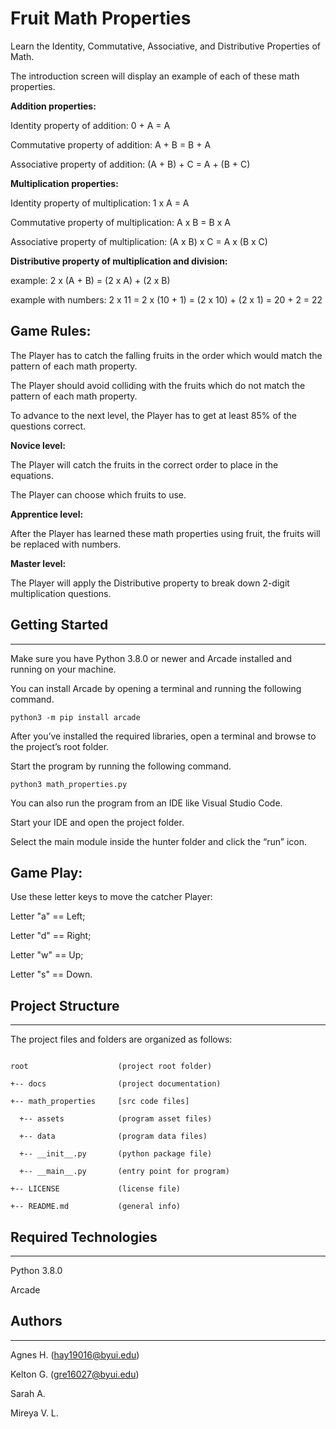 # Fruit Math Properties
Learn the Identity, Commutative, Associative, and Distributive Properties of Math.

The introduction screen will display an example of each of these math properties.


**Addition properties:**

Identity property of addition:  0 + A = A

Commutative property of addition:  A + B = B + A

Associative property of addition:  (A + B) + C = A + (B + C)


**Multiplication properties:**

Identity property of multiplication:  1 x A = A

Commutative property of multiplication:  A x B = B x A

Associative property of multiplication:  (A x B) x C = A x (B x C)


**Distributive property of multiplication and division:**

example:  2 x (A + B)  =  (2 x A) + (2 x B)

example with numbers:  2 x 11 = 2 x (10 + 1) = (2 x 10) + (2 x 1) = 20 + 2 = 22


## Game Rules:

The Player has to catch the falling fruits in the order which would match the pattern of each math property.

The Player should avoid colliding with the fruits which do not match the pattern of each math property.


To advance to the next level, the Player has to get at least 85% of the questions correct.


**Novice level:**

The Player will catch the fruits in the correct order to place in the equations.  

The Player can choose which fruits to use.


**Apprentice level:**

After the Player has learned these math properties using fruit, the fruits will be replaced with numbers.


**Master level:**

The Player will apply the Distributive property to break down 2-digit multiplication questions.


## Getting Started
---
Make sure you have Python 3.8.0 or newer and Arcade installed and running on your machine.

You can install Arcade by opening a terminal and running the following command.

```
python3 -m pip install arcade
```

After you’ve installed the required libraries, open a terminal and browse to the project’s root folder.

Start the program by running the following command.
```
python3 math_properties.py
```

You can also run the program from an IDE like Visual Studio Code.

Start your IDE and open the project folder.

Select the main module inside the hunter folder and click the “run” icon.


## Game Play:

Use these letter keys to move the catcher Player:

Letter "a" == Left;

Letter "d" == Right;

Letter "w" == Up;

Letter "s" == Down.


## Project Structure
---
The project files and folders are organized as follows:

```

root                    (project root folder)

+-- docs                (project documentation)

+-- math_properties     [src code files]

  +-- assets            (program asset files)

  +-- data              (program data files)

  +-- __init__.py       (python package file)

  +-- __main__.py       (entry point for program)

+-- LICENSE             (license file)

+-- README.md           (general info)

```


## Required Technologies
---
Python 3.8.0

Arcade


## Authors
---
Agnes H. (hay19016@byui.edu)

Kelton G. (gre16027@byui.edu)

Sarah A.

Mireya V. L.
